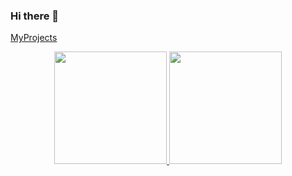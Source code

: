 ### Hi there 👋

<!--
**lazybones1/lazybones1** is a ✨ _special_ ✨ repository because its `README.md` (this file) appears on your GitHub profile.

Here are some ideas to get you started:

- 🔭 I’m currently working on ...
- 🌱 I’m currently learning ...
- 👯 I’m looking to collaborate on ...
- 🤔 I’m looking for help with ...
- 💬 Ask me about ...
- 📫 How to reach me: ...
- 😄 Pronouns: ...
- ⚡ Fun fact: ...
-->

<a href="https://github.com/lazybones1/MyProjects">MyProjects</a>

<div align="center">
  <a href="https://github.com/lazybones1">
  <img height="180em" src="https://github-readme-stats.vercel.app/api?username=lazybones1&show_icons=true&theme=dracula&include_all_commits=true&count_private=true"/>
  <img height="180em" src="https://github-readme-stats.vercel.app/api/top-langs/?username=lazybones1&layout=compact&langs_count=7&theme=dracula"/>
</div>  
  
  
